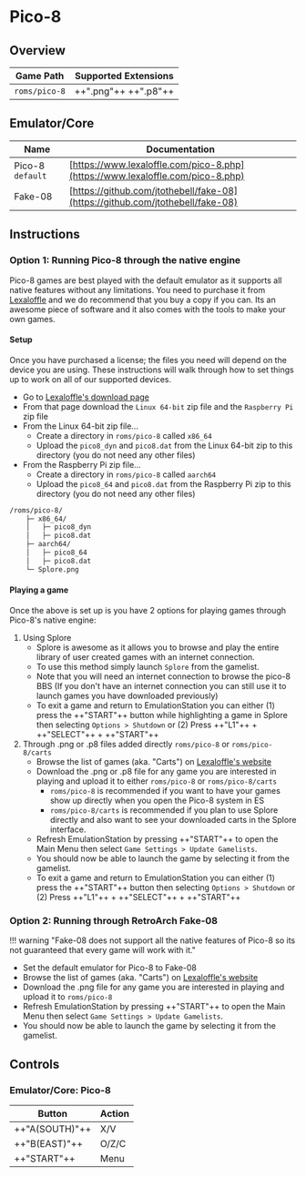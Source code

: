 # Pico-8

## Overview

| Game Path | Supported Extensions |
| --- | --- |
| `roms/pico-8` | ++".png"++ ++".p8"++ |

## Emulator/Core

| Name | Documentation |
| --- | --- |
| Pico-8 &nbsp; `default` | [https://www.lexaloffle.com/pico-8.php](https://www.lexaloffle.com/pico-8.php) |
| Fake-08 | [https://github.com/jtothebell/fake-08](https://github.com/jtothebell/fake-08) |

## Instructions

### Option 1: Running Pico-8 through the native engine

Pico-8 games are best played with the default emulator as it supports all native features without any limitations.  You need to purchase it from [Lexaloffle](https://www.lexaloffle.com/pico-8.php) and we do recommend that you buy a copy if you can. Its an awesome piece of software and it also comes with the tools to make your own games.

#### Setup

Once you have purchased a license; the files you need will depend on the device you are using. These instructions will walk through how to set things up to work on all of our supported devices.

- Go to [Lexaloffle's download page](https://www.lexaloffle.com/games.php?page=updates)
- From that page download the `Linux 64-bit` zip file and the `Raspberry Pi` zip file
- From the Linux 64-bit zip file...
    - Create a directory in `roms/pico-8` called `x86_64`
    - Upload the `pico8_dyn` and `pico8.dat` from the Linux 64-bit zip to this directory (you do not need any other files)
- From the Raspberry Pi zip file...
    - Create a directory in `roms/pico-8` called `aarch64`
    - Upload the `pico8_64` and `pico8.dat` from the Raspberry Pi zip to this directory (you do not need any other files)

``` bash title="Folder Structure"
/roms/pico-8/
    ├─ x86_64/
    │   ├─ pico8_dyn
    │   ├─ pico8.dat
    ├─ aarch64/
    │   ├─ pico8_64
    │   ├─ pico8.dat
    └─ Splore.png
```

#### Playing a game

Once the above is set up is you have 2 options for playing games through Pico-8's native engine:

1. Using Splore
    - Splore is awesome as it allows you to browse and play the entire library of user created games with an internet connection.  
    - To use this method simply launch `Splore` from the gamelist.
    - Note that you will need an internet connection to browse the pico-8 BBS (If you don't have an internet connection you can still use it to launch games you have downloaded previously)
    - To exit a game and return to EmulationStation you can either (1) press the ++"START"++ button while highlighting a game in Splore then selecting `Options > Shutdown` or (2) Press ++"L1"++ + ++"SELECT"++ + ++"START"++
2. Through .png or .p8 files added directly `roms/pico-8` or `roms/pico-8/carts`
    - Browse the list of games (aka. "Carts") on [Lexaloffle's website](https://www.lexaloffle.com/bbs/?cat=7&carts_tab=1#mode=carts&sub=2)
    - Download the .png or .p8 file for any game you are interested in playing and upload it to either `roms/pico-8` or `roms/pico-8/carts`
        - `roms/pico-8` is recommended if you want to have your games show up directly when you open the Pico-8 system in ES
        - `roms/pico-8/carts` is recommended if you plan to use Splore directly and also want to see your downloaded carts in the Splore interface.
    - Refresh EmulationStation by pressing ++"START"++ to open the Main Menu then select `Game Settings > Update Gamelists`.
    - You should now be able to launch the game by selecting it from the gamelist.
    - To exit a game and return to EmulationStation you can either (1) press the ++"START"++ button then selecting `Options > Shutdown` or (2) Press ++"L1"++ + ++"SELECT"++ + ++"START"++

### Option 2: Running through RetroArch Fake-08

!!! warning "Fake-08 does not support all the native features of Pico-8 so its not guaranteed that every game will work with it."

- Set the default emulator for Pico-8 to Fake-08
- Browse the list of games (aka. "Carts") on [Lexaloffle's website](https://www.lexaloffle.com/bbs/?cat=7&carts_tab=1#mode=carts&sub=2)
- Download the .png file for any game you are interested in playing and upload it to `roms/pico-8`
- Refresh EmulationStation by pressing ++"START"++ to open the Main Menu then select `Game Settings > Update Gamelists`.
- You should now be able to launch the game by selecting it from the gamelist.

## Controls

### Emulator/Core: Pico-8

| Button | Action |
| -- | -- |
| ++"A(SOUTH)"++ | X/V |
| ++"B(EAST)"++ | O/Z/C |
| ++"START"++ | Menu |
